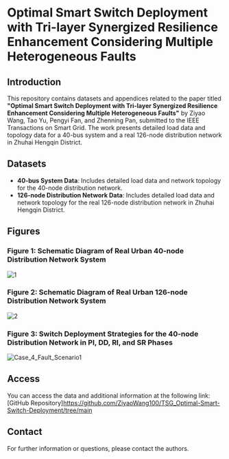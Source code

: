 # Optimal Smart Switch Deployment with Tri-layer Synergized Resilience Enhancement Considering Multiple Heterogeneous Faults

## Introduction
This repository contains datasets and appendices related to the paper titled **"Optimal Smart Switch Deployment with Tri-layer Synergized Resilience Enhancement Considering Multiple Heterogeneous Faults"** by Ziyao Wang, Tao Yu, Pengyi Fan, and Zhenning Pan, submitted to the IEEE Transactions on Smart Grid. The work presents detailed load data and topology data for a 40-bus system and a real 126-node distribution network in Zhuhai Hengqin District.

## Datasets
- **40-bus System Data**: Includes detailed load data and network topology for the 40-node distribution network.
- **126-node Distribution Network Data**: Includes detailed load data and network topology for the real 126-node distribution network in Zhuhai Hengqin District.

## Figures
### Figure 1: Schematic Diagram of Real Urban 40-node Distribution Network System
![1](https://github.com/user-attachments/assets/73e4ac21-9388-48de-92d8-a62a24af5afe)

### Figure 2: Schematic Diagram of Real Urban 126-node Distribution Network System
![2](https://github.com/user-attachments/assets/57719515-af94-4de2-9535-21ccaf6d5639)

### Figure 3: Switch Deployment Strategies for the 40-node Distribution Network in PI, DD, RI, and SR Phases
![Case_4_Fault_Scenario1](https://github.com/user-attachments/assets/c178a9be-74b0-48ff-88a2-be76f960c4c3)

## Access
You can access the data and additional information at the following link: [GitHub Repository]https://github.com/ZiyaoWang100/TSG_Optimal-Smart-Switch-Deployment/tree/main

## Contact
For further information or questions, please contact the authors.
